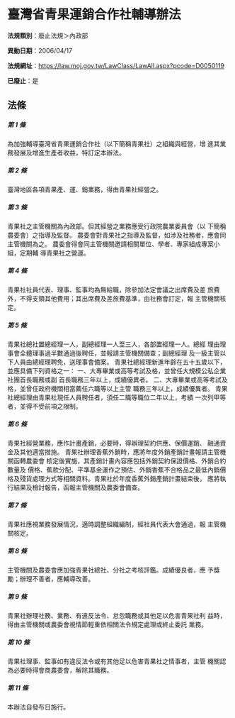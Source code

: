 # 臺灣省青果運銷合作社輔導辦法

**法規類別**：廢止法規＞內政部

**異動日期**：2006/04/17  

**法規網址**：https://law.moj.gov.tw/LawClass/LawAll.aspx?pcode=D0050119

**已廢止**：是



## 法條
##### 第 1 條
為加強輔導臺灣省青果運銷合作社（以下簡稱青果社）之組織與經營，增
進其業務發展及增進生產者收益，特訂定本辦法。


##### 第 2 條
臺灣地區各項青果產、運、銷業務，得由青果社經營之。


##### 第 3 條
青果社之主管機關為內政部。但其經營之業務應受行政院農業委員會（以
下簡稱農委會）之指導及監督。
農委會對青果社之指導及監督，如涉及社務者，應會同主管機關為之。
農委會得會同主管機關邀請相關單位、學者、專家組成專案小組，定期輔
導青果社之營運。


##### 第 4 條
青果社社員代表、理事、監事均為無給職，除參加法定會議之出席費及差
旅費外，不得支領其他費用；其出席費及差旅費基準，由社務會訂定，報
主管機關核定。


##### 第 5 條
青果社總社置總經理一人，副總經理一人至三人，各部置經理一人。總經
理由理事會全體理事過半數通過後聘任，並報請主管機關備查；副總經理
及一級主管以下人員由總經理聘免，送理事會備案。
青果社總經理新進年齡在五十五歲以下，並應具備下列資格之一：
一、大專畢業或高等考試及格，並曾任大規模公私企業社團首長職務或副
    首長職務三年以上，成績優異者。
二、大專畢業或高等考試及格，並曾任政府機關相當薦任六職等以上主管
    職務三年以上，成績優異者。
青果社總經理由青果社現任人員聘任者，須任二職等職位二年以上，考績
一次列甲等者，並得不受前項之限制。


##### 第 6 條
青果社經營業務，應作計畫產銷，必要時，得辦理契約供應、保價運銷、
融通資金及其他適當措施。
青果社辦理香蕉外銷時，應將年度外銷產銷計畫報請主管機關函轉農委會
核定後實施，其產銷計畫內容應包括外銷契約保證價格、外銷合約數量及
價格、蕉款分配、平準基金運作之預估、外銷香蕉不合格品之最低內銷價
格及殘貨處理方式等相關資料。青果社於年度香蕉外銷產銷計畫結束後，
應將執行結果及檢討報告，函報主管機關及農委會備查。


##### 第 7 條
青果社應視業務發展情況，適時調整組織編制，經社員代表大會通過，報
主管機關核定。


##### 第 8 條
主管機關及農委會應加強青果社總社、分社之考核評鑑。成績優良者，應
予獎勵；辦理不善者，應輔導改善。


##### 第 9 條
青果社辦理社務、業務、有違反法令、怠忽職務或其他足以危害青果社利
益時，得由主管機關或農委會視情節輕重依相關法令規定處理或終止委託
業務。


##### 第 10 條
青果社理事、監事如有違反法令或有其他足以危害青果社之情事者，主管
機關認為必要時得會商農委會，解除其職務。


##### 第 11 條
本辦法自發布日施行。



